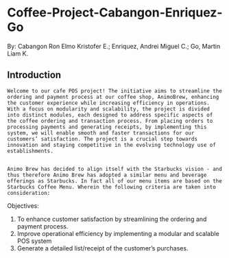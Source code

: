 # Coffee-Project-Cabangon-Enriquez-Go

By: Cabangon Ron Elmo Kristofer E.; Enriquez, Andrei Miguel C.; Go, Martin Liam K.

## Introduction

	Welcome to our cafe POS project! The initiative aims to streamline the ordering and payment process at our coffee shop, AnimoBrew, enhancing the customer experience while increasing efficiency in operations. With a focus on modularity and scalability, the project is divided into distinct modules, each designed to address specific aspects of the coffee ordering and transaction process. From placing orders to processing payments and generating receipts, by implementing this system, we will enable smooth and faster transactions for our customers’ satisfaction. The project is a crucial step towards innovation and staying competitive in the evolving technology use of establishments.

	
	Animo Brew has decided to align itself with the Starbucks vision - and thus therefore Animo Brew has adopted a similar menu and beverage offerings as Starbucks. In fact all of our menu items are based on the Starbucks Coffee Menu. Wherein the following criteria are taken into consideration:

Objectives:
1. To enhance customer satisfaction by streamlining the ordering and payment process. 
2. Improve operational efficiency by implementing a modular and scalable POS system
3. Generate a detailed list/receipt of the customer’s purchases.
